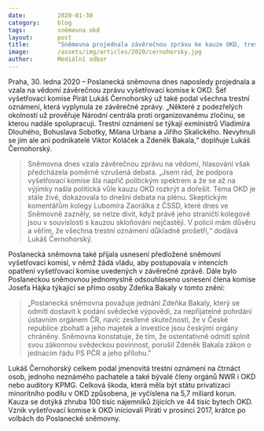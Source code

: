 ```yaml
---
date:         2020-01-30
category:     blog
tags:         sněmovna okd
layout:       post
title:        "Sněmovna projednala závěrečnou zprávu ke kauze OKD, trestní oznámení už prošetřuje Národní centrála proti organizovanému zločinu"
image:        /assets/img/articles/2020/cernohorsky.jpg
author:       Mediální odbor
---
```



Praha, 30. ledna 2020 – Poslanecká sněmovna dnes naposledy projednala a vzala na vědomí závěrečnou zprávu vyšetřovací komise k OKD. Šéf vyšetřovací komise Pirát Lukáš Černohorský už také podal všechna trestní oznámení, která vyplynula ze závěrečné zprávy. „Některé z podezřelých okolností už prověřuje Národní centrála proti organizovanému zločinu, se kterou nadále spolupracuji. Trestní oznámení se týkají exministrů Vladimíra Dlouhého, Bohuslava Sobotky, Milana Urbana a Jiřího Skalického. Nevyhnuli se jim ale ani podnikatelé Viktor Koláček a Zdeněk Bakala,“ doplňuje Lukáš Černohorský.

> Sněmovna dnes vzala závěrečnou zprávu na vědomí, hlasování však předcházela poměrně vzrušená debata. „Jsem rád, že podpora vyšetřovací komise šla napříč politickým spektrem a že se až na výjimky našla politická vůle kauzu OKD rozkrýt a dořešit. Téma OKD je stále živé, dokazovala to dnešní debata na plénu. Skeptickým komentářům kolegy Lubomíra Zaorálka z ČSSD, které dnes ve Sněmovně zazněly, se nelze divit, když právě jeho straničtí kolegové jsou v souvislosti s kauzou skloňováni nejčastěji. V policii mám důvěru a věřím, že všechna trestní oznámení důkladně prošetří,“ dodává Lukáš Černohorský.

Poslanecká sněmovna také přijala usnesení předložené sněmovní vyšetřovací komisí, v němž žádá vládu, aby postupovala v intencích opatření vyšetřovací komise uvedených v závěrečné zprávě. Dále bylo Poslaneckou sněmovnou jednomyslně odsouhlaseno usnesení člena komise Josefa Hájka týkající se přímo osoby Zdeňka Bakaly v tomto znění: 

> „Poslanecká sněmovna považuje jednání Zdeňka Bakaly, který se odmítl dostavit k podání svědecké výpovědi, za nepřijatelné pohrdání ústavním orgánem ČR, navíc zesílené skutečností, že v České republice zbohatl a jeho majetek a investice jsou českými orgány chráněny. Sněmovna konstatuje, že tím, že ostentativně odmítl splnit svou zákonnou svědeckou povinnost, porušil Zdeněk Bakala zákon o jednacím řádu PS PČR a jeho přílohu.”

Lukáš Černohorský celkem podal jmenovitá trestní oznámení na čtrnáct osob, jednoho neznámého pachatele a také bývalé členy orgánů NWR i OKD nebo auditory KPMG. Celková škoda, která měla být státu privatizací minoritního podílu v OKD způsobena, je vyčíslena na 5,7 miliard korun. Kauza se dotýká zhruba 100 tisíc nájemníků žijících ve 44 tisíc bytech OKD. Vznik vyšetřovací komise k OKD iniciovali Piráti v prosinci 2017, krátce po volbách do Poslanecké sněmovny.
